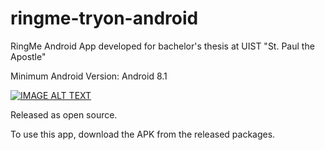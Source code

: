 # ringme-tryon-android
RingMe Android App developed for bachelor's thesis at UIST "St. Paul the Apostle"

Minimum Android Version: Android 8.1

[![IMAGE ALT TEXT](https://yt-embed.herokuapp.com/embed?v=_0lANMINNcI)](https://www.youtube.com/watch?v=_0lANMINNcI "RingMe - AR app overview")

Released as open source.

To use this app, download the APK from the released packages.
